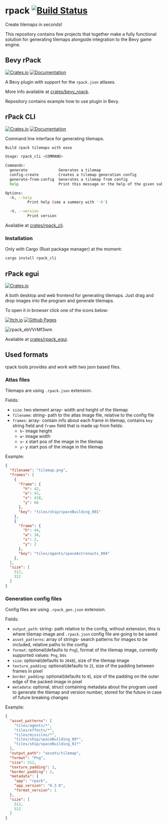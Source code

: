# rpack [![Build Status](https://github.com/Leinnan/rpack/workflows/CI/badge.svg)](https://github.com/Leinnan/rpack/actions?workflow=CI)


Create tilemaps in seconds!

This repository contains few projects that together make a fully functional solution for generating tilemaps alongside integration to the Bevy game engine.

## Bevy rPack

[![Crates.io](https://img.shields.io/crates/v/bevy_rpack)](https://crates.io/crates/bevy_rpack)
[![Documentation](https://docs.rs/bevy_rpack/badge.svg)](https://docs.rs/bevy_rpack)

A Bevy plugin with support for the `rpack.json` atlases.

More info available at [crates/bevy_rpack](https://github.com/Leinnan/rpack/tree/master/crates/bevy_rpack).

Repository contains example how to use plugin in Bevy.

## rPack CLI

[![Crates.io](https://img.shields.io/crates/v/rpack_cli)](https://crates.io/crates/rpack_cli)
[![Documentation](https://docs.rs/rpack_cli/badge.svg)](https://docs.rs/rpack_cli)

Command line interface for generating tilemaps.

```sh
Build rpack tilemaps with ease

Usage: rpack_cli <COMMAND>

Commands:
  generate              Generates a tilemap
  config-create         Creates a tilemap generation config
  generate-from-config  Generates a tilemap from config
  help                  Print this message or the help of the given subcommand(s)

Options:
  -h, --help
          Print help (see a summary with '-h')

  -V, --version
          Print version
```

Available at [crates/rpack_cli](https://github.com/Leinnan/rpack/tree/master/crates/rpack_cli).

### Installation

Only with Cargo (Rust package manager) at the moment:

```sh
cargo install rpack_cli
```

## rPack egui

[![Crates.io](https://img.shields.io/crates/v/rpack_egui)](https://crates.io/crates/rpack_egui)

A both desktop and web frontend for generating tilemaps. Just drag and drop images into the program and generate tilemaps.

To open it in browser click one of the icons below:

[![Itch.io](https://img.shields.io/badge/Itch-%23FF0B34.svg?style=for-the-badge&logo=Itch.io&logoColor=white)](https://mevlyshkin.itch.io/rpack)
[![Github Pages](https://img.shields.io/badge/github%20pages-121013?style=for-the-badge&logo=github&logoColor=white)](http://rpack.mevlyshkin.com/)

![rpack_ebVVrMf3wm](https://github.com/user-attachments/assets/bb015348-3c1f-46be-9312-963b4f39f9c0)

Available at [crates/rpack_egui](https://github.com/Leinnan/rpack/tree/master/crates/rpack_egui).


## Used formats

rpack tools provides and work with two json based files.

### Atlas files

Tilemaps are using `.rpack.json` extension.

Fields:

- `size`: two element array- width and height of the tilemap
- `filename`: string- path to the atlas image file, relative to the config file
- `frames`: array- contain info about each frame in tilemap, contains `key` string field and `frame` field that is made up from fields:
  - `h`- image height
  - `w`- image width
  - `x`- x start pos of the image in the tilemap
  - `y`- y start pos of the image in the tilemap

Example:

```json
{
  "filename": "tilemap.png",
  "frames": [
    {
      "frame": {
        "h": 42,
        "w": 42,
        "x": 418,
        "y": 66
      },
      "key": "tiles/ship/spaceBuilding_001"
    },
    {
      "frame": {
        "h": 44,
        "w": 34,
        "x": 2,
        "y": 2
      },
      "key": "tiles/agents/spaceAstronauts_004"
    },
  ],
  "size": [
    512,
    512
  ]
}
```

### Generation config files

Config files are using `.rpack_gen.json` extension.

Fields:

- `output_path`: string- path relative to the config, without extension, this is where tilemap image and `.rpack.json` config file are going to be saved
- `asset_patterns`: array of strings- search patterns for images to be included, relative paths to the config
- `format`: optional(defaults to `Png`), format of the tilemap image, currently supported values: `Png`, `Dds`
- `size`: optional(defaults to `2048`), size of the tilemap image
- `texture_padding`: optional(defaults to `2`), size of the padding between frames in pixel
- `border_padding`: optional(defaults to `0`), size of the padding on the outer edge of the packed image in pixel
- `metadata`: optional, struct containing metadata about the program used to generate the tilemap and version number, stored for the future in case of future breaking changes

Example:

```json
{
  "asset_patterns": [
    "tiles/agents/*",
    "tiles/effects/*",
    "tiles/missiles/*",
    "tiles/ship/spaceBuilding_00*",
    "tiles/ship/spaceBuilding_01*"
  ],
  "output_path": "assets/tilemap",
  "format": "Png",
  "size": 512,
  "texture_padding": 2,
  "border_padding": 2,
  "metadata": {
    "app": "rpack",
    "app_version": "0.3.0",
    "format_version": 1
  },
  "size": [
    512,
    512
  ]
}
```
